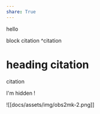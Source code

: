 ```yaml
---
share: True
---
```

hello

block citation ^citation

# heading citation
citation

I'm hidden !

![[docs/assets/img/obs2mk-2.png]]